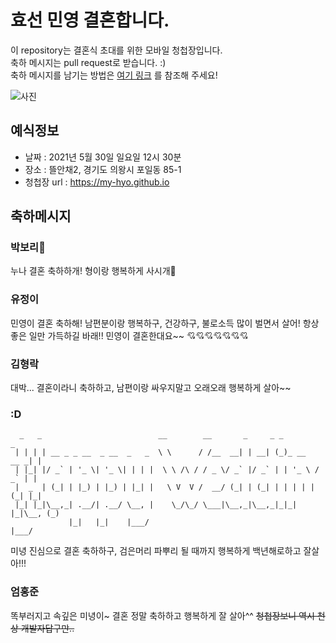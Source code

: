 # 효선 민영 결혼합니다.

이 repository는 결혼식 초대를 위한 모바일 청첩장입니다.  
축하 메시지는 pull request로 받습니다. :)  
축하 메시지를 남기는 방법은 [여기 링크](https://www.notion.so/04b66b0ca264425db8475d488884804a) 를 참조해 주세요!

![사진](https://github.com/my-hyo/my-hyo.github.io/raw/master/assets/images/02.jpg)

## 예식정보

* 날짜 : 2021년 5월 30일 일요일 12시 30분
* 장소 : 뜰안채2, 경기도 의왕시 포일동 85-1
* 청첩장 url : https://my-hyo.github.io

## 축하메시지
### 박보리🐶
누나 결혼 축하하개! 형이랑 행복하게 사시개🐶  

### 유정이
민영이 결혼 축하해! 남편분이랑 행복하구, 건강하구, 불로소득 많이 벌면서 살어! 항상 좋은 일만 가득하길 바래!!
민영이 결혼한대요~~ 💘💘💘💘💘💘💘

### 김형락
대박... 결혼이라니 축하하고, 남편이랑 싸우지말고 오래오래 행복하게 살아~~

### :D
      _   _                          __        __       _     _ _             _ 
     | | | | __ _ _ __  _ __  _   _  \ \      / /__  __| | __| (_)_ __   __ _| |
     | |_| |/ _` | '_ \| '_ \| | | |  \ \ /\ / / _ \/ _` |/ _` | | '_ \ / _` | |
     |  _  | (_| | |_) | |_) | |_| |   \ V  V /  __/ (_| | (_| | | | | | (_| |_|
     |_| |_|\__,_| .__/| .__/ \__, |    \_/\_/ \___|\__,_|\__,_|_|_| |_|\__, (_)
                 |_|   |_|    |___/                                     |___/   

미녕 진심으로 결혼 축하하구, 검은머리 파뿌리 될 때까지 행복하게 백년해로하고 잘살아!!!

### 엄홍준
똑부러지고 속깊은 미녕이~
결혼 정말 축하하고 행복하게 잘 살아^^
~~청첩장보니 역시 천상 개발자답구만..~~
